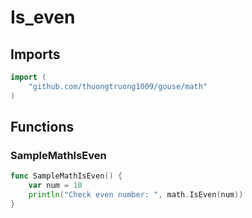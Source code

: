 # Is_even

## Imports

```go
import (
	"github.com/thuongtruong1009/gouse/math"
)
```
## Functions


### SampleMathIsEven

```go
func SampleMathIsEven() {
	var num = 10
	println("Check even number: ", math.IsEven(num))
}
```
